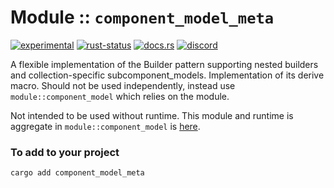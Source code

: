 <!-- {{# generate.module_header{} #}} -->

# Module :: `component_model_meta`
<!--{ generate.module_header.start() }-->
 [![experimental](https://raster.shields.io/static/v1?label=&message=experimental&color=orange)](https://github.com/emersion/stability-badges#experimental) [![rust-status](https://github.com/Wandalen/wTools/actions/workflows/module_component_model_meta_push.yml/badge.svg)](https://github.com/Wandalen/wTools/actions/workflows/module_component_model_meta_push.yml) [![docs.rs](https://img.shields.io/docsrs/component_model_meta?color=e3e8f0&logo=docs.rs)](https://docs.rs/component_model_meta) [![discord](https://img.shields.io/discord/872391416519737405?color=eee&logo=discord&logoColor=eee&label=ask)](https://discord.gg/m3YfbXpUUY)
<!--{ generate.module_header.end }-->

A flexible implementation of the Builder pattern supporting nested builders and collection-specific subcomponent_models. Implementation of its derive macro. Should not be used independently, instead use `module::component_model` which relies on the module.

Not intended to be used without runtime. This module and runtime is aggregate in `module::component_model` is [here](https://github.com/Wandalen/wTools/tree/master/module/core/component_model).

### To add to your project

```sh
cargo add component_model_meta
```

